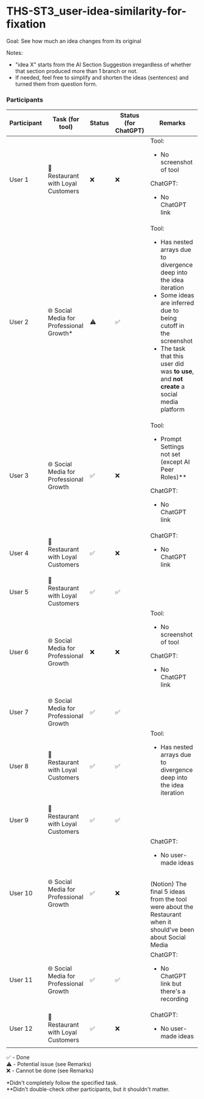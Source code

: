 # THS-ST3_user-idea-similarity-for-fixation

Goal: See how much an idea changes from its original

Notes:
- "idea X" starts from the AI Section Suggestion irregardless of whether that section produced more than 1 branch or not.
- If needed, feel free to simplify and shorten the ideas (sentences) and turned them from question form.

### Participants
| Participant | Task (for tool) | Status | Status (for ChatGPT) | Remarks |
| ----------- | --------------- | ------ | -------------------- | ------- |
| User 1      | 🍕 Restaurant with Loyal Customers | ❌ | ❌ | Tool: <ul><li>No screenshot of tool</li></ul>ChatGPT: <ul><li>No ChatGPT link</li></ul> |
| User 2      | 🌐 Social Media for Professional Growth* | ⚠️ | ✅ | Tool: <ul><li>Has nested arrays due to divergence deep into the idea iteration</li><li>Some ideas are inferred due to being cutoff in the screenshot</li><li>The task that this user did was **to use**, and **not create** a social media platform</li></ul> |
| User 3      | 🌐 Social Media for Professional Growth | ✅ | ❌ | Tool: <ul><li>Prompt Settings not set (except AI Peer Roles)**</li></ul>ChatGPT: <ul><li>No ChatGPT link</li></ul> |
| User 4      | 🍕 Restaurant with Loyal Customers | ✅ | ❌ | ChatGPT: <ul><li>No ChatGPT link</li></ul>
| User 5      | 🍕 Restaurant with Loyal Customers | ✅ | ✅ | 
| User 6      | 🌐 Social Media for Professional Growth | ❌ | ❌ | Tool: <ul><li>No screenshot of tool</li></ul>ChatGPT: <ul><li>No ChatGPT link</li></ul> |
| User 7      | 🌐 Social Media for Professional Growth | ✅ | ✅ | 
| User 8      | 🍕 Restaurant with Loyal Customers | ✅ | ✅ | Tool: <ul><li>Has nested arrays due to divergence deep into the idea iteration</li></ul> |
| User 9      | 🍕 Restaurant with Loyal Customers | ✅ | ✅ | 
| User 10     | 🌐 Social Media for Professional Growth | ✅ | ❌ | ChatGPT: <ul><li>No user-made ideas</li></ul> <br>(Notion) The final 5 ideas from the tool were about the Restaurant when it should've been about Social Media
| User 11     | 🌐 Social Media for Professional Growth | ✅ | ✅ | ChatGPT: <ul><li>No ChatGPT link but there's a recording</li></ul>
| User 12     | 🍕 Restaurant with Loyal Customers | ✅ | ❌ | ChatGPT: <ul><li>No user-made ideas</li></ul>

✅ - Done <br>
⚠️ - Potential issue (see Remarks) <br>
❌ - Cannot be done (see Remarks)

*Didn't completely follow the specified task. <br>
**Didn't double-check other participants, but it shouldn't matter.
